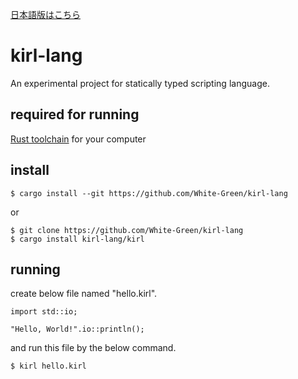 [日本語版はこちら](./README.md)

# kirl-lang
An experimental project for statically typed scripting language.

## required for running
[Rust toolchain](https://www.rust-lang.org) for your computer

## install
```shell
$ cargo install --git https://github.com/White-Green/kirl-lang
```
or
```shell
$ git clone https://github.com/White-Green/kirl-lang
$ cargo install kirl-lang/kirl
```

## running
create below file named "hello.kirl".
```
import std::io;

"Hello, World!".io::println();
```
and run this file by the below command.
```shell
$ kirl hello.kirl
```

